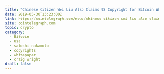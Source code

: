 ```yaml
---
title: "Chinese Citizen Wei Liu Also Claims US Copyright for Bitcoin White Paper"
date: 2019-05-30T13:23:00Z
link: https://cointelegraph.com/news/chinese-citizen-wei-liu-also-claims-us-copyright-for-bitcoin-white-paper?utm_medium=RSS&utm_source=hune
site: cointelegraph.com
topic: crypto
category:
  - Bitcoin
  - usa
  - satoshi nakamoto
  - copyrights
  - whitepaper
  - craig wright
draft: false
---
```

